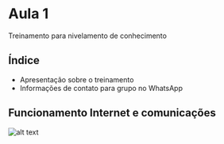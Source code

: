 # Aula 1

Treinamento para nivelamento de conhecimento

## Índice ##

 - Apresentação sobre o treinamento
 - Informações de contato para grupo no WhatsApp

## Funcionamento Internet e comunicações ##

![alt text](http://url/to/img.png)

